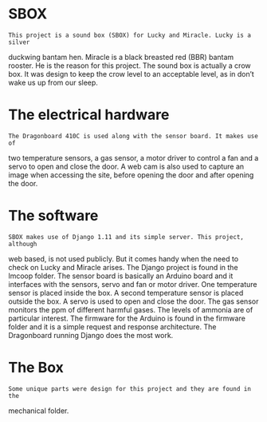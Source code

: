 ﻿# SBOX
    This project is a sound box (SBOX) for Lucky and Miracle. Lucky is a silver
duckwing bantam hen. Miracle is a black breasted red (BBR) bantam rooster. He is 
the reason for this project. The sound box is actually a crow box. It was design 
to keep the crow level to an acceptable level, as in don’t wake us up from our 
sleep.

# The electrical hardware
    The Dragonboard 410C is used along with the sensor board. It makes use of 
two temperature sensors, a gas sensor, a motor driver to control a fan and a 
servo to open and close the door. A web cam is also used to capture an image 
when accessing the site, before opening the door and after opening the door. 

# The software
    SBOX makes use of Django 1.11 and its simple server. This project, although 
web based, is not used publicly. But it comes handy when the need to check on 
Lucky and Miracle arises. The Django project is found in the lmcoop folder.
    The sensor board is basically an Arduino board and it interfaces with the 
sensors, servo and fan or motor driver. One temperature sensor is placed inside 
the box. A second temperature sensor is placed outside the box. A servo is used 
to open and close the door. The gas sensor monitors the ppm of different harmful
gases. The levels of ammonia are of particular interest. The firmware for the 
Arduino is found in the firmware folder and it is a simple request and response 
architecture. The Dragonboard running Django does the most work.

# The Box
    Some unique parts were design for this project and they are found in the 
mechanical folder.
